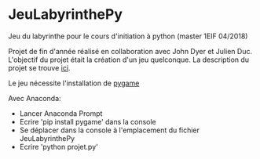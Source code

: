 # JeuLabyrinthePy
Jeu du labyrinthe pour le cours d'initiation à python (master 1EIF 04/2018)

Projet de fin d'année réalisé en collaboration avec John Dyer et Julien Duc.
L'objectif du projet était la création d'un jeu quelconque.
La description du projet se trouve [ici](https://github.com/warwood/JeuLabyrinthePy/blob/master/ProjetPython-DUC%20DYER%20GUERBOIS.pdf).

Le jeu nécessite l'installation de [pygame](https://www.pygame.org/wiki/GettingStarted)

Avec Anaconda:
- Lancer Anaconda Prompt
- Ecrire 'pip install pygame' dans la console
- Se déplacer dans la console à l'emplacement du fichier JeuLabyrinthePy
- Ecrire 'python projet.py'

